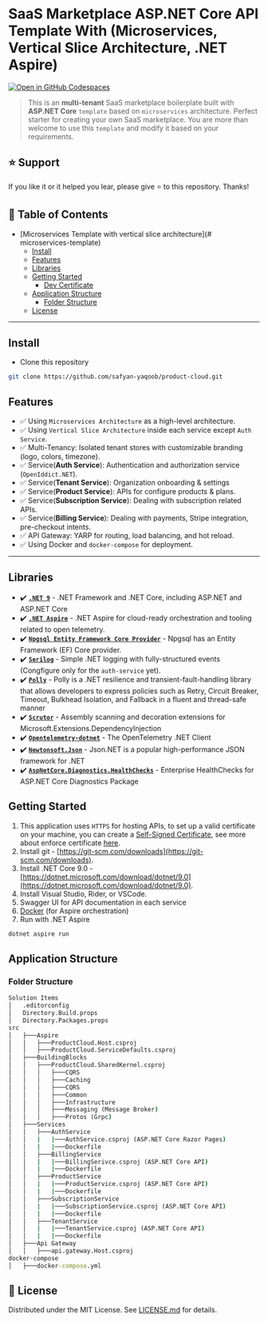 # SaaS Marketplace ASP.NET Core API Template With (Microservices, Vertical Slice Architecture, .NET Aspire)

[![Open in GitHub Codespaces](https://github.com/codespaces/badge.svg)](https://codespaces.new/safyan-yaqoob/product-cloud)

> This is an **multi-tenant** SaaS marketplace boilerplate built with **ASP.NET Core** `template` based on `microservices` architecture. Perfect starter for creating your own SaaS marketplace. You are more than welcome to use this `template` and modify it based on your requirements.

## ⭐ Support

If you like it or it helped you lear, please give ⭐ to this repository.
Thanks!

## 📖 Table of Contents

-   [Microservices Template with vertical slice architecture](# microservices-template)
    -   [Install](#install)
    -   [Features](#features)
    -   [Libraries](#libraries)
    -   [Getting Started](#getting-started)
        -   [Dev Certificate](#dev-certificate)
    -   [Application Structure](#application-structure)
        -   [Folder Structure](#folder-structure)
    -   [License](#license)

---

## Install
* Clone this repository
```bash
git clone https://github.com/safyan-yaqoob/product-cloud.git
```

## Features
-   ✅ Using `Microservices Architecture` as a high-level architecture.
-   ✅ Using `Vertical Slice Architecture` inside each service except `Auth Service`.
-   ✅ Multi-Tenancy: Isolated tenant stores with customizable branding (logo, colors, timezone).
-   ✅ Service(**Auth Service**): Authentication and authorization service (`OpenIddict.NET`).
-   ✅ Service(**Tenant Service**): Organization onboarding & settings
-   ✅ Service(**Product Service**): APIs for configure products & plans.
-   ✅ Service(**Subscription Service**): Dealing with subscription related APIs.
-   ✅ Service(**Billing Service**): Dealing with payments, Stripe integration, pre-checkout intents.
-   ✅ API Gateway: YARP for routing, load balancing, and hot reload.
-   ✅ Using Docker and `docker-compose` for deployment.
---

## Libraries

-   ✔️ **[`.NET 9`](https://dotnet.microsoft.com/download)** - .NET Framework and .NET Core, including ASP.NET and ASP.NET Core
-   ✔️ **[`.NET Aspire`](https://github.com/dotnet/aspire)** - .NET Aspire for cloud-ready orchestration and tooling related to open telemetry.
-   ✔️ **[`Npgsql Entity Framework Core Provider`](https://www.nuget.org/packages/Aspire.Npgsql.EntityFrameworkCore.PostgreSQL)** - Npgsql has an Entity Framework (EF) Core provider.
-   ✔️ **[`Serilog`](https://github.com/serilog/serilog)** - Simple .NET logging with fully-structured events (Congfigure only for the `auth-service` yet).
-   ✔️ **[`Polly`](https://github.com/App-vNext/Polly)** - Polly is a .NET resilience and transient-fault-handling library that allows developers to express policies such as Retry, Circuit Breaker, Timeout, Bulkhead Isolation, and Fallback in a fluent and thread-safe manner
-   ✔️ **[`Scrutor`](https://github.com/khellang/Scrutor)** - Assembly scanning and decoration extensions for Microsoft.Extensions.DependencyInjection
-   ✔️ **[`Opentelemetry-dotnet`](https://github.com/open-telemetry/opentelemetry-dotnet)** - The OpenTelemetry .NET Client
-   ✔️ **[`Newtonsoft.Json`](https://github.com/JamesNK/Newtonsoft.Json)** - Json.NET is a popular high-performance JSON framework for .NET
-   ✔️ **[`AspNetCore.Diagnostics.HealthChecks`](https://github.com/Xabaril/AspNetCore.Diagnostics.HealthChecks)** - Enterprise HealthChecks for ASP.NET Core Diagnostics Package

## Getting Started

1. This application uses `HTTPS` for hosting APIs, to set up a valid certificate on your machine, you can create a [Self-Signed Certificate](https://learn.microsoft.com/en-us/aspnet/core/security/docker-https?view=aspnetcore-9.0#macos-or-linux), see more about enforce certificate [here](https://learn.microsoft.com/en-us/aspnet/core/security/enforcing-ssl).
2. Install git - [https://git-scm.com/downloads](https://git-scm.com/downloads).
3. Install .NET Core 9.0 - [https://dotnet.microsoft.com/download/dotnet/9.0](https://dotnet.microsoft.com/download/dotnet/9.0).
4. Install Visual Studio, Rider, or VSCode.
11. Swagger UI for API documentation in each service
12. [Docker](https://www.docker.com/) (for Aspire orchestration)
13. Run with .NET Aspire
    
```bash
dotnet aspire run
```

## Application Structure

### Folder Structure

```cmd
Solution Items
│   .editorconfig
│   Directory.Build.props
│   Directory.Packages.props
src
│   ├───Aspire
│   │   ├───ProductCloud.Host.csproj
│   │   ├───ProductCloud.ServiceDefaults.csproj
│   ├───BuildingBlocks
│   │   ├───ProductCloud.SharedKernel.csproj
│   │   │   ├───CQRS
│   │   │   ├───Caching
│   │   │   ├───CQRS
│   │   │   ├───Common
│   │   │   ├───Infrastructure
│   │   │   ├───Messaging (Message Broker)
│   │   │   ├───Protos (Grpc)
│   ├───Services
│   │   ├───AuthService
│   │   |   |───AuthService.csproj (ASP.NET Core Razor Pages)
│   │   |   |───Dockerfile
│   │   ├───BillingService
│   │   |   |───BillingSerivce.csproj (ASP.NET Core API)
│   │   |   |───Dockerfile
│   │   ├───ProductService
│   │   |   |───ProductService.csproj (ASP.NET Core API)
│   │   |   |───Dockerfile
│   │   ├───SubscriptionService
│   │   |   |───SubscriptionService.csproj (ASP.NET Core API)
│   │   |   |───Dockerfile
│   │   ├───TenantService
│   │   |   |───TenantService.csproj (ASP.NET Core API)
│   │   |   |───Dockerfile
│   ├───Api Gateway
│   │   ├───api.gateway.Host.csproj
docker-compose
│   ├───docker-compose.yml
```


## 📜 License

Distributed under the MIT License. See [LICENSE.md](LICENSE.md) for details.
